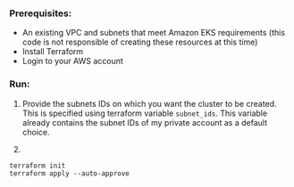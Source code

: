 ### Prerequisites:
- An existing VPC and subnets that meet Amazon EKS requirements
  (this code is not responsible of creating these resources at this time)
- Install Terraform
- Login to your AWS account

### Run:

1) Provide the subnets IDs on which you want the cluster to be created.
This is specified using terraform variable `subnet_ids`.
This variable already contains the subnet IDs of my private account as a default choice.

2) 
```
terraform init
terraform apply --auto-approve
```

